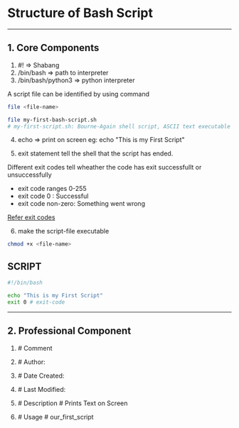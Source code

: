 # Structure of Bash Script
----
## 1. Core Components

1. #! => Shabang
2. /bin/bash => path to interpreter
3. /bin/bash/python3 => python interpreter

A script file can be identified by using command

```bash
file <file-name>

file my-first-bash-script.sh
# my-first-script.sh: Bourne-Again shell script, ASCII text executable
```

4. echo => print on screen
    eg: echo "This is my First Script"

5. exit statement tell the shell that the script has ended.

Different exit codes tell wheather the code has exit successfullt or unsuccessfully

- exit code ranges 0-255
- exit code 0 : Successful
- exit code non-zero: Something went wrong

[Refer exit codes](https://tldp.org/LDP/abs/html/exitcodes.html)

6. make the script-file executable
```bash
chmod +x <file-name>
```
## SCRIPT
```bash
#!/bin/bash

echo "This is my First Script"
exit 0 # exit-code

```

----
## 2. Professional Component

1. \# Comment
2. \# Author: <Full-Name>
3. \# Date Created: <Date>
4. \# Last Modified: <Date>

5. \# Description
   \# Prints Text on Screen

6. \# Usage
   \# our_first_script